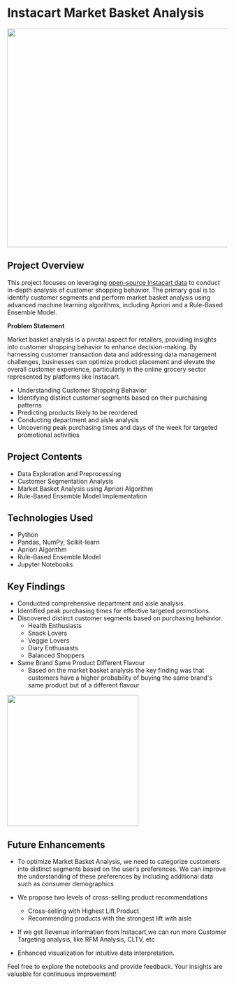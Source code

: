 # Instacart Market Basket Analysis


<img src="https://github.com/anubhavnehru/Instacart-Market-Basket-Analysis/assets/32483022/dadb46fd-6fdf-4a9e-875a-a255b2829a2c" width="800" height="500">

## Project Overview

This project focuses on leveraging [open-source Instacart data](https://www.kaggle.com/c/instacart-market-basket-analysis) to conduct in-depth analysis of customer shopping behavior. The primary goal is to identify customer segments and perform market basket analysis using advanced machine learning algorithms, including Apriori and a Rule-Based Ensemble Model.

**Problem Statement**

Market basket analysis is a pivotal aspect for retailers, providing insights into customer shopping behavior to enhance decision-making. By harnessing customer transaction data and addressing data management challenges, businesses can optimize product placement and elevate the overall customer experience, particularly in the online grocery sector represented by platforms like Instacart.

- Understanding Customer Shopping Behavior
- Identifying distinct customer segments based on their purchasing patterns
- Predicting products likely to be reordered
- Conducting department and aisle analysis
- Uncovering peak purchasing times and days of the week for targeted promotional activities

## Project Contents

- Data Exploration and Preprocessing
- Customer Segmentation Analysis
- Market Basket Analysis using Apriori Algorithm
- Rule-Based Ensemble Model Implementation

## Technologies Used

- Python
- Pandas, NumPy, Scikit-learn
- Apriori Algorithm
- Rule-Based Ensemble Model
- Jupyter Notebooks

## Key Findings

- Conducted comprehensive department and aisle analysis.
- Identified peak purchasing times for effective targeted promotions.
- Discovered distinct customer segments based on purchasing behavior.
  - Health Enthusiasts
  - Snack Lovers
  - Veggie Lovers
  - Diary Enthusiasts
  - Balanced Shoppers   
- Same Brand Same Product Different Flavour
   - Based on the market basket analysis the key finding was that customers have a higher probability of buying the same brand's same product but of a different flavour
<img src="https://github.com/anubhavnehru/Instacart-Market-Basket-Analysis/assets/32483022/19586a75-f077-447e-a420-66f1ddb7b0f9" width="300" height="300" align = "center">



## Future Enhancements

- To optimize Market Basket Analysis, we need to categorize customers into distinct segments based on the user’s preferences. We can improve the understanding of these preferences by including additional data such as consumer demographics
- We propose two levels of cross-selling product recommendations
  - Cross-selling with Highest Lift Product
  - Recommending products with the strongest lift with aisle
- If we get Revenue information from Instacart,we can run more Customer Targeting analysis, like RFM Analysis, CLTV, etc

- Enhanced visualization for intuitive data interpretation.

Feel free to explore the notebooks and provide feedback. Your insights are valuable for continuous improvement!
